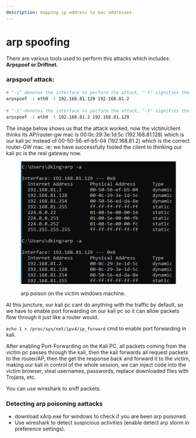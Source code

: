 ```yaml
---
description: mapping ip address to mac addresses.
---
```


# arp spoofing

There are various tools used to perform this attacks which includes: **Arpspoof or Driftnet.**

### arpspoof attack:

```bash
# "-i" denotes the interface to perform the attack, "-t" signifies the target, so we specify the target and the gateway to fool the target/client that we are the AP/gateway.
arpspoof -i eth0 -t 192.168.81.129 192.168.81.2

# "-i" denotes the interface to perform the attack, "-t" signifies the target, so we specify the target and the gateway to fool the AP/Gateway that we are the client.
arpspoof -i eth0 -t 192.168.81.2 192.168.81.129
```

The image below shows us that the attack worked, now the victim/client thinks its AP/router-gw mac is 00:0c:29:3e:1d:5c (192.168.81.128) which is our kali pc instead of 00-50-56-ef-b5-04 (192.168.81.2) which is the correct router-GW mac. ie; we have successfully fooled the client to thinking our kali pc is the real gateway now.

<figure><img src="../.gitbook/assets/Screenshot from 2023-03-21 22-59-22.png" alt=""><figcaption><p>arp poison on the victim windows machine.</p></figcaption></figure>

At this juncture, our kali pc cant do anything with the traffic by default, so we have to enable port forwarding on our kali pc so it can allow packets flow through it just like a router would.

`echo 1 > /proc/sys/net/ipv4/ip_forward` cmd to enable port forwarding in kali.

After enabling Port-Forwarding on the Kali PC, all packets coming from the victim pc passes through the kali, then the kali forwards all request packets to the router/AP, then the get the response back and forward it to the victim, making our kali in control of the whole session, we can inject code into the victim browser, steal usernames, passwords, replace downloaded files with Trojans, etc.



You can use wireshark to sniff packets.

### Detecting arp poisoning aattacks

* download xArp.exe for windows to check if you are been arp poisoned.
* Use wireshark to detect suspicious activities (enable detect arp storm in preference settings).

